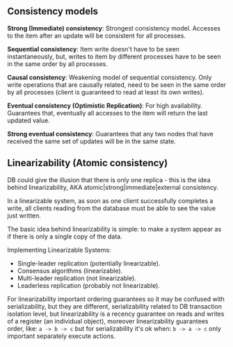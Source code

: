 Consistency models
-

**Strong (Immediate) consistency**:
Strongest consistency model.
Accesses to the item after an update will be consistent for all processes.

**Sequential consistency**:
Item write doesn't have to be seen instantaneously,
but, writes to item by different processes have to be seen in the same order by all processes.

**Causal consistency**:
Weakening model of sequential consistency.
Only write operations that are causally related, need to be seen in the same order by all processes
(client is guaranteed to read at least its own writes).

**Eventual consistency (Optimistic Replication)**:
For high availability.
Guarantees that, eventually all accesses to the item will return the last updated value.

**Strong eventual consistency**:
Guarantees that any two nodes that have received the same set of updates will be in the same state.

## Linearizability (Atomic consistency)

DB could give the illusion that there is only one replica - this is the idea behind linearizability,
AKA atomic|strong|immediate|external consistency.

In a linearizable system, as soon as one client successfully completes a write,
all clients reading from the database must be able to see the value just written.

The basic idea behind linearizability is simple:
to make a system appear as if there is only a single copy of the data.

Implementing Linearizable Systems:
* Single-leader replication (potentially linearizable).
* Consensus algorithms (linearizable).
* Multi-leader replication (not linearizable).
* Leaderless replication (probably not linearizable).

For linearizability important ordering guarantees so it may be confused with serializability,
but they are different,
serializability related to DB transaction isolation level,
but linearizability is a recency guarantee on reads and writes of a register (an individual object),
moreover linearizability guarantees order, like: `a -> b -> c`
but for serializability it's ok when: `b -> a -> c` only important separately execute actions.
